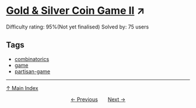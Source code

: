# [Gold & Silver Coin Game II](https://projecteuler.net/problem=895) ↗️

Difficulty rating: 95%(Not yet finalised)
Solved by: 75 users
## Tags

- [combinatorics](../tags/combinatorics.md)
- [game](../tags/game.md)
- [partisan-game](../tags/partisan-game.md)



---

[↑ Main Index](../README.md)


<div align=center><a href='894.md'>← Previous</a> &nbsp;&nbsp; &nbsp;&nbsp;  <a href='896.md'>Next →</a></div>
